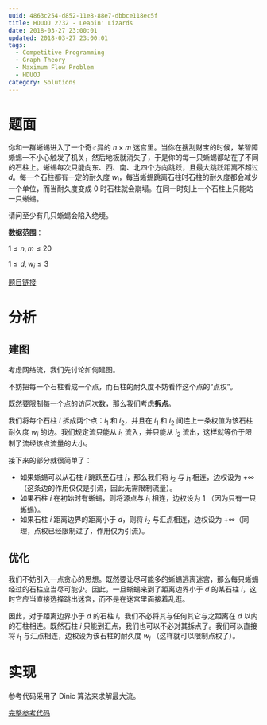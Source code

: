 ```yaml
---
uuid: 4863c254-d852-11e8-88e7-dbbce118ec5f
title: HDUOJ 2732 - Leapin' Lizards
date: 2018-03-27 23:00:01
updated: 2018-03-27 23:00:01
tags: 
  - Competitive Programming
  - Graph Theory
  - Maximum Flow Problem
  - HDUOJ
category: Solutions
---
```


# 题面

你和一群蜥蜴进入了一个奇♂异的 $n \times m$ 迷宫里。当你在搜刮财宝的时候，某智障蜥蜴一不小心触发了机关，然后地板就消失了，于是你的每一只蜥蜴都站在了不同的石柱上。蜥蜴每次只能向东、西、南、北四个方向跳跃，且最大跳跃距离不超过 $d$。每一个石柱都有一定的耐久度 $w_i$，每当蜥蜴跳离石柱时石柱的耐久度都会减少一个单位，而当耐久度变成 $0$ 时石柱就会崩塌。在同一时刻上一个石柱上只能站一只蜥蜴。

请问至少有几只蜥蜴会陷入绝境。

**数据范围**：

$1 \le n, m \le 20$

$1 \le d, w_i \le 3$

[题目链接](http://acm.hdu.edu.cn/showproblem.php?pid=2732)

# 分析

## 建图

考虑网络流，我们先讨论如何建图。

不妨把每一个石柱看成一个点，而石柱的耐久度不妨看作这个点的“点权”。

既然要限制每一个点的访问次数，那么我们考虑**拆点**。

我们将每个石柱 $i$ 拆成两个点：$i_1$ 和 $i_2$，并且在 $i_1$ 和 $i_2$ 间连上一条权值为该石柱耐久度 $w_i$ 的边。我们规定流只能从 $i_1$ 流入，并只能从 $i_2$ 流出，这样就等价于限制了流经该点流量的大小。

接下来的部分就很简单了：

- 如果蜥蜴可以从石柱 $i$ 跳跃至石柱 $j$，那么我们将 $i_2$ 与 $j_1$ 相连，边权设为 $+\infty$（这条边的作用仅仅是引流，因此无需限制流量）。
- 如果石柱 $i$ 在初始时有蜥蜴，则将源点与 $i_1$ 相连，边权设为 $1$ （因为只有一只蜥蜴）。
- 如果石柱 $i$ 距离边界的距离小于 $d$，则将 $i_2$ 与汇点相连，边权设为 $+\infty$（同理，点权已经限制过了，作用仅为引流）。

## 优化

我们不妨引入一点贪心的思想。既然要让尽可能多的蜥蜴逃离迷宫，那么每只蜥蜴经过的石柱应当尽可能少。因此，一旦蜥蜴来到了距离边界小于 $d$ 的某石柱 $i$，这时它应当直接选择跳出迷宫，而不是在迷宫里面接着乱逛。

因此，对于距离边界小于 $d$ 的石柱 $i$，我们不必将其与任何其它与之距离在 $d$ 以内的石柱相连。既然石柱 $i$ 只能到汇点，我们也可以不必对其拆点了。我们可以直接将 $i_1$ 与汇点相连，边权设为该石柱的耐久度 $w_i$ （这样就可以限制点权了）。

# 实现

参考代码采用了 Dinic 算法来求解最大流。

[完整参考代码](https://github.com/codgician/Competitive-Programming/blob/master/HDUOJ/2732/dinic.cpp)
